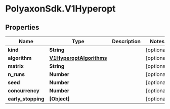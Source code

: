 # PolyaxonSdk.V1Hyperopt

## Properties
Name | Type | Description | Notes
------------ | ------------- | ------------- | -------------
**kind** | **String** |  | [optional] 
**algorithm** | [**V1HyperoptAlgorithms**](V1HyperoptAlgorithms.md) |  | [optional] 
**matrix** | **String** |  | [optional] 
**n_runs** | **Number** |  | [optional] 
**seed** | **Number** |  | [optional] 
**concurrency** | **Number** |  | [optional] 
**early_stopping** | **[Object]** |  | [optional] 


